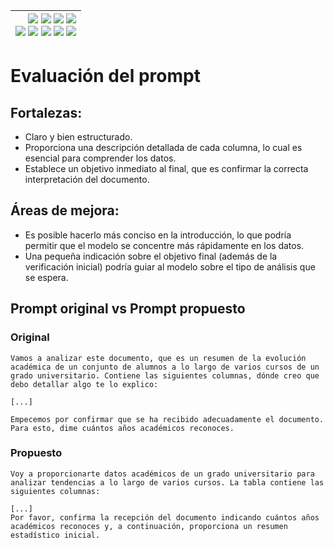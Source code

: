 <div align=right>

|[![](https://img.shields.io/badge/-Inicio-FFF?style=flat&logo=Emlakjet&logoColor=black)](/README.md) [![](https://img.shields.io/badge/-Introducción-FFF?style=flat&logo=abbrobotstudio&logoColor=black)](/documentos/intro.md) [![](https://img.shields.io/badge/-Modelos_de_lenguaje-FFF?style=flat&logo=LiveChat&logoColor=black)](/documentos/LLMs.md) [![](https://img.shields.io/badge/-Panorámica-FFF?style=flat&logo=openstreetmap&logoColor=black)](/documentos/panoramica.md)<br>  [![](https://img.shields.io/badge/-Prompts-FFF?style=flat&logo=Proton&logoColor=black)](/documentos/prompts/README.md) [![](https://img.shields.io/badge/-Ing,_de_prompts-FFF?style=flat&logo=googleearthengine&logoColor=black)](/documentos/ingenieriaDePrompts/README.md) [![](https://img.shields.io/badge/-Patrones-FFF?style=flat&logo=textpattern&logoColor=black)](/documentos/ingenieriaDePrompts/patrones/README.md) [![](https://img.shields.io/badge/8vP-FFF?style=flat&logo=v8&logoColor=black)](/documentos/prompts/mejoresPracticas/8virtudesDelPrompting.md) [![](https://img.shields.io/badge/-Casos_de_uso-FFF?style=flat&logo=gitbook&logoColor=black)](/documentos/casosDeUso/README.md)|
|-:|

</div>

# Evaluación del prompt

## Fortalezas:

- Claro y bien estructurado.
- Proporciona una descripción detallada de cada columna, lo cual es esencial para comprender los datos.
- Establece un objetivo inmediato al final, que es confirmar la correcta interpretación del documento.

## Áreas de mejora:

- Es posible hacerlo más conciso en la introducción, lo que podría permitir que el modelo se concentre más rápidamente en los datos.
- Una pequeña indicación sobre el objetivo final (además de la verificación inicial) podría guiar al modelo sobre el tipo de análisis que se espera.

## Prompt original vs Prompt propuesto

### Original

```
Vamos a analizar este documento, que es un resumen de la evolución académica de un conjunto de alumnos a lo largo de varios cursos de un grado universitario. Contiene las siguientes columnas, dónde creo que debo detallar algo te lo explico:

[...]

Empecemos por confirmar que se ha recibido adecuadamente el documento. Para esto, dime cuántos años académicos reconoces.
```

### Propuesto
```
Voy a proporcionarte datos académicos de un grado universitario para analizar tendencias a lo largo de varios cursos. La tabla contiene las siguientes columnas:

[...]
Por favor, confirma la recepción del documento indicando cuántos años académicos reconoces y, a continuación, proporciona un resumen estadístico inicial.
```
